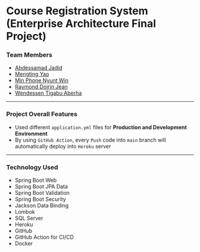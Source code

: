 # Course Registration System (Enterprise Architecture Final Project)

### Team Members

- [Abdessamad Jadid](https://github.com/abdessamadjadid)
- [Mengting Yao](https://github.com/yaomengting)
- [Min Phone Nyunt Win](https://github.com/minphone)
- [Raymond Doirin Jean](https://github.com/raymond100)
- [Wendessen Tigabu Aberha]()

___

### Project Overall Features

- Used different `application.yml` files for **Production and Development Environment**
- By using `GitHub Action`, every `Push` code into `main` branch will automatically deploy into `Heroku` server

___

### Technology Used

- Spring Boot Web
- Spring Boot JPA Data
- Spring Boot Validation
- Spring Boot Security
- Jackson Data Binding
- Lombok
- SQL Server
- Heroku
- GitHub
- GitHub Action for CI/CD
- Docker

